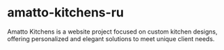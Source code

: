 # amatto-kitchens-ru
Amatto Kitchens is a website project focused on custom kitchen designs, offering personalized and elegant solutions to meet unique client needs.

